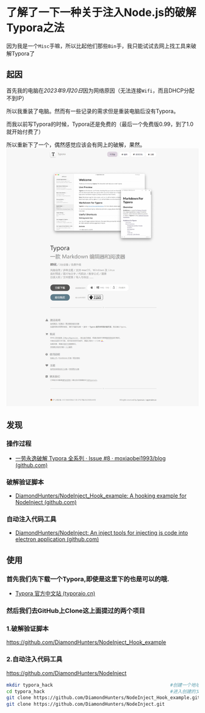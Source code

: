 # 了解了一下一种关于注入Node.js的破解Typora之法

因为我是一个`Misc`手嘛，所以比起他们那些`Bin`手，我只能试试去网上找工具来破解Typora了

## 起因

首先我的电脑在*2023年9月20日*因为网络原因（无法连接`Wifi`，而且DHCP分配不到IP）

所以我重装了电脑。然而有一些记录的需求但是重装电脑后没有Typora。

而我以前写Typora的时候，Typora还是免费的（最后一个免费版0.99，到了1.0就开始付费了）

所以重新下了一个，偶然感觉应该会有网上的破解，果然。
![](assets/image-20230925032302161.png)

## 发现

### 操作过程

- [一劳永逸破解 Typora 全系列 · Issue #8 · moxiaobei1993/blog (github.com)](https://github.com/moxiaobei1993/blog/issues/8)

### 破解验证脚本

- [DiamondHunters/NodeInject_Hook_example: A hooking example for NodeInject (github.com)](https://github.com/DiamondHunters/NodeInject_Hook_example)

### 自动注入代码工具

- [DiamondHunters/NodeInject: An inject tools for injecting js code into electron application (github.com)](https://github.com/DiamondHunters/NodeInject)

## 使用

### 首先我们先下载一个Typora,即使是这里下的也是可以的哦.

- [Typora 官方中文站 (typoraio.cn)](https://typoraio.cn/)



### 然后我们去GitHub上Clone这上面提过的两个项目

### 1.破解验证脚本 

https://github.com/DiamondHunters/NodeInject_Hook_example

### 2.自动注入代码工具

https://github.com/DiamondHunters/NodeInject

```bash
mkdir typora_hack											#创建一个地址用于放这两个项目
cd typora_hack   											#进入创建的文件夹内
git clone https://github.com/DiamondHunters/NodeInject_Hook_example.git   	#clone破解验证脚本
git clone https://github.com/DiamondHunters/NodeInject.git				   #clone自动注入代码工具
```

